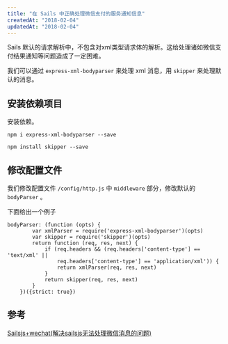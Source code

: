 ```yaml
---
title: "在 Sails 中正确处理微信支付的服务通知信息"
createdAt: "2018-02-04"
updatedAt: "2018-02-04"
---
```


Sails 默认的请求解析中，不包含对xml类型请求体的解析。这给处理诸如微信支付结果通知等问题造成了一定困难。

我们可以通过 `express-xml-bodyparser` 来处理 xml 消息，用 `skipper` 来处理默认的消息。

## 安装依赖项目

安装依赖。

```
npm i express-xml-bodyparser --save
```

```
npm install skipper --save
```

## 修改配置文件

我们修改配置文件 `/config/http.js` 中 `middleware` 部分，修改默认的 `bodyParser` 。

下面给出一个例子

```
bodyParser: (function (opts) {
        var xmlParser = require('express-xml-bodyparser')(opts)
        var skipper = require('skipper')(opts)
        return function (req, res, next) {
            if (req.headers && (req.headers['content-type'] == 'text/xml' ||
                req.headers['content-type'] == 'application/xml')) {
                return xmlParser(req, res, next)
            }
            return skipper(req, res, next)
        }
    })({strict: true})
```

## 参考

[Sailsjs+wechat(解决sailsjs无法处理微信消息的问题)](https://www.jianshu.com/p/59eabca88dd9)
